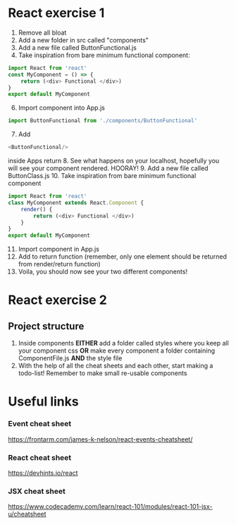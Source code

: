 # React exercise 1
1. Remove all bloat
2. Add a new folder in src called "components"
3. Add a new file called ButtonFunctional.js
4. Take inspiration from bare minimum functional component: 
```js
import React from 'react'
const MyComponent = () => {
    return (<div> Functional </div>)
}
export default MyComponent
```
6. Import component into App.js 
```js
import ButtonFunctional from './components/ButtonFunctional'
```
7. Add
```js
<ButtonFunctional/>
``` 
inside Apps return
8. See what happens on your localhost, hopefully you will see your component rendered. HOORAY!
9. Add a new file called ButtonClass.js
10. Take inspiration from bare minimum functional component
```js
import React from 'react'
class MyComponent extends React.Component {
    render() {
        return (<div> Functional </div>)
    }
}
export default MyComponent
```
11. Import component in App.js
12. Add to return function (remember, only one element should be returned from render/return function)
13. Voila, you should now see your two different components!

# React exercise 2
## Project structure
1. Inside components **EITHER** add a folder called styles where you keep all your component css **OR** make every component a folder containing ComponentFile.js **AND** the style file
2. With the help of all the cheat sheets and each other, start making a todo-list! Remember to make small re-usable components

# Useful links
### Event cheat sheet
https://frontarm.com/james-k-nelson/react-events-cheatsheet/

### React cheat sheet
https://devhints.io/react

### JSX cheat sheet
https://www.codecademy.com/learn/react-101/modules/react-101-jsx-u/cheatsheet